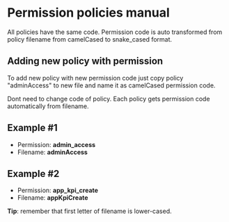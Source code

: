 
Permission policies manual
===================

All policies have the same code.
Permission code is auto transformed from policy filename
from camelCased to snake_cased format.


Adding new policy with permission
-------------------

To add new policy with new permission code just copy policy "adminAccess"
to new file and name it as camelCased permission code.

Dont need to change code of policy.
Each policy gets permission code automatically from filename.


Example #1
-------------------

* Permission: **admin_access**
* Filename: **adminAccess**


Example #2
-------------------

* Permission: **app_kpi_create**
* Filename: **appKpiCreate**


**Tip**: remember that first letter of filename is lower-cased.
